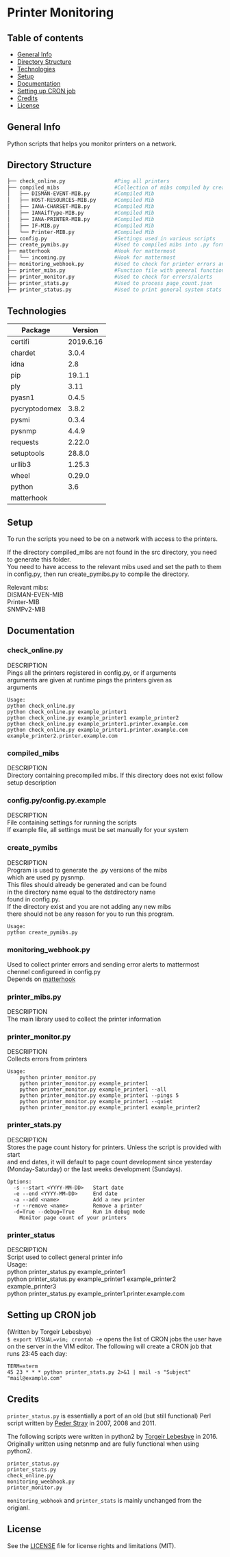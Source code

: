 Printer Monitoring    
=============    
    
## Table of contents        
* [General Info](#general-info)        
* [Directory Structure](#directory-structure)        
* [Technologies](#technologies)        
* [Setup](#setup)        
* [Documentation](#documentation)        
* [Setting up CRON job](#setting-up-cron-job)        
* [Credits](#credits)        
* [License](#license)        
        
## General Info        
Python scripts that helps you monitor printers on a network.    
    
## Directory Structure        
```bash        
├── check_online.py                #Ping all printers        
├── compiled_mibs                  #Collection of mibs compiled by create_pymibs.py. Pysnmp needs files to be compiled to a .py file.        
│   ├── DISMAN-EVENT-MIB.py        #Compiled Mib        
│   ├── HOST-RESOURCES-MIB.py      #Compiled Mib        
│   ├── IANA-CHARSET-MIB.py        #Compiled Mib        
│   ├── IANAifType-MIB.py          #Compiled Mib        
│   ├── IANA-PRINTER-MIB.py        #Compiled Mib        
│   ├── IF-MIB.py                  #Compiled Mib        
│   └── Printer-MIB.py             #Compiled Mib        
├── config.py                      #Settings used in various scripts        
├── create_pymibs.py               #Used to compiled mibs into .py format used by Pysnmp        
├── matterhook                     #Hook for mattermost        
│   └── incoming.py                #Hook for mattermost        
├── monitoring_webhook.py          #Used to check for printer errors and send collected errors to mattermost channel        
├── printer_mibs.py                #Function file with general functions used in the scripts        
├── printer_monitor.py             #Used to check for errors/alerts        
├── printer_stats.py               #Used to process page_count.json        
├── printer_status.py              #Used to print general system stats of printers. Location, page_count, ink status etc.        
```        
            
## Technologies        
|Package       |Version          | 
|------------- |---------        |
|certifi       |2019.6.16        | 
|chardet       |3.0.4            | 
|idna          |2.8              | 
|pip           |19.1.1           | 
|ply           |3.11             | 
|pyasn1        |0.4.5            | 
|pycryptodomex |3.8.2            | 
|pysmi         |0.3.4            | 
|pysnmp        |4.4.9            | 
|requests      |2.22.0           | 
|setuptools    |28.8.0           | 
|urllib3       |1.25.3           | 
|wheel         |0.29.0           | 
|python        |3.6              | 
|matterhook    |                 |

## Setup        
To run the scripts you need to be on a network with access to the printers.
    
If the directory compiled_mibs are not found in the src directory, you need to generate this folder.      
You need to have access to the relevant mibs used and set the path to them in config.py, then run create_pymibs.py to compile the directory.      
   
Relevant mibs:       
DISMAN-EVEN-MIB    
Printer-MIB    
SNMPv2-MIB    
    
## Documentation    
### check_online.py    
DESCRIPTION    
    Pings all the printers registered in config.py, or if arguments    
    arguments are given at runtime pings the printers given as    
    arguments    
        
    Usage:    
    python check_online.py    
    python check_online.py example_printer1    
    python check_online.py example_printer1 example_printer2    
    python check_online.py example_printer1.printer.example.com    
    python check_online.py example_printer1.printer.example.com example_printer2.printer.example.com    
    
### compiled_mibs    
DESCRIPTION    
    Directory containing precompiled mibs. If this directory does not exist follow setup description      
    
### config.py/config.py.example    
DESCRIPTION    
File containing settings for running the scripts    
If example file, all settings must be set manually for your system    
    
### create_pymibs    
DESCRIPTION    
    Program is used to generate the .py versions of the mibs    
    which are used py pysnmp.    
    This files should already be generated and can be found    
    in the directory name equal to the dstdirectory name    
    found in config.py.    
    If the directory exist and you are not adding any new mibs    
    there should not be any reason for you to run this program.    
    
    Usage:    
    python create_pymibs.py    
    
    
### monitoring_webhook.py    
Used to collect printer errors and sending error alerts to mattermost chennel configureed in config.py      
Depends on [matterhook](https://github.com/numberly/matterhook)    
    
### printer_mibs.py    
DESCRIPTION    
    The main library used to collect the printer information    
    
### printer_monitor.py    
    
DESCRIPTION    
    Collects errors from printers    
        
    Usage:    
        python printer_monitor.py     
        python printer_monitor.py example_printer1    
        python printer_monitor.py example_printer1 --all    
        python printer_monitor.py example_printer1 --pings 5    
        python printer_monitor.py example_printer1 --quiet    
        python printer_monitor.py example_printer1 example_printer2    
    
### printer_stats.py    
DESCRIPTION    
    Stores the page count history for printers. Unless the script is provided with start     
    and end dates, it will default to page count development since yesterday     
    (Monday-Saturday) or the last weeks development (Sundays).    
    
    Options:    
      -s --start <YYYY-MM-DD>   Start date    
      -e --end <YYYY-MM-DD>     End date    
      -a --add <name>           Add a new printer    
      -r --remove <name>        Remove a printer    
      -d=True --debug=True      Run in debug mode    
        Monitor page count of your printers    
    
    
### printer_status    
DESCRIPTION    
    Script used to collect general printer info    
    Usage:    
        python printer_status.py example_printer1     
        python printer_status.py example_printer1 example_printer2 example_printer3     
        python printer_status.py example_printer1.printer.example.com    
    
    
## Setting up CRON job   
(Written by Torgeir Lebesbye)   
`$ export VISUAL=vim; crontab -e` opens the list of CRON jobs the user have on the server in the VIM editor. The following will create a CRON job that runs 23:45 each day:    
    
    TERM=xterm    
    45 23 * * * python printer_stats.py 2>&1 | mail -s "Subject" "mail@example.com"    
    
## Credits    
`printer_status.py` is essentially a port of an old (but still functional) Perl script written by [Peder Stray](https://github.com/pstray) in 2007, 2008 and 2011.     
    
The following scripts were written in python2 by [Torgeir Lebesbye](https://github.com/torgeirl) in 2016. Originally written using netsnmp and are fully functional when using python2.    
```    
printer_status.py    
printer_stats.py    
check_online.py    
monitoring_weebhook.py    
printer_monitor.py    
```    
`monitoring_webhook` and `printer_stats` is mainly unchanged from the origianl.
    
## License    
See the [LICENSE](LICENSE.md) file for license rights and limitations (MIT).    
